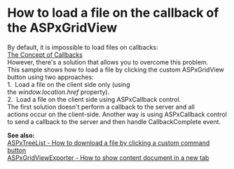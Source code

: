 # How to load a file on the callback of the ASPxGridView


<p>By default, it is impossible to load files on callbacks:<br><a href="http://www.devexpress.com/scid=K18387">The Concept of Callbacks</a><br>However, there's a solution that allows you to overcome this problem.<br>This sample shows how to load a file by clicking the custom ASPxGridView button using two approaches: <br>1.  Load a file on the client side only (using the <em>window.location.href</em> property).<br>2.  Load a file on the client side using ASPxCallback control.<br>The first solution doesn't perform a callback to the server and all actions occur on the client-side. Another way is using ASPxCallback control to send a callback to the server and then handle CallbackComplete event. </p>
<p><strong>See also:<br> </strong><a href="https://www.devexpress.com/Support/Center/p/E3919">ASPxTreeList - How to download a file by clicking a custom command button</a><u><br> </u><a href="https://www.devexpress.com/Support/Center/p/E4940">ASPxGridViewExporter - How to show content document in a new tab</a></p>

<br/>


